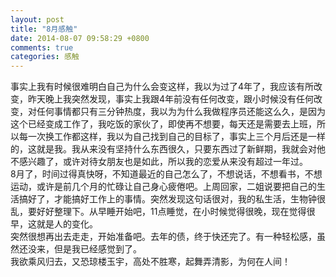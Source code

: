 ```yaml
---
layout: post
title: "8月感触"
date: 2014-08-07 09:58:29 +0800
comments: true
categories: 感触
---
```

事实上我有时候很难明白自己为什么会变这样，我以为过了4年了，我应该有所改变，昨天晚上我突然发现，事实上我跟4年前没有任何改变，跟小时候没有任何改变，对任何事情都只有三分钟热度，<!-- more -->我以为为什么我做程序员还能这么久，是因为这个已经变成工作了，我吃饭的家伙了，即使再不想要，每天还是需要去上班，所以每一次换工作都这样，我以为自己找到自己的目标了，事实上三个月后还是一样的，这就是我。我从来没有坚持什么东西很久，只要东西过了新鲜期，我就会对他不感兴趣了，或许对待女朋友也是如此，所以我的恋爱从来没有超过一年过。    
8月了，时间过得真快呀，不知道最近的自己怎么了，不想说话，不想看书，不想运动，或许是前几个月的忙碌让自己身心疲倦吧。上周回家，二姐说要把自己的生活搞好了，才能搞好工作上的事情。突然发现这句话很对，我的私生活，生物钟很乱，要好好整理下。从早睡开始吧，11点睡觉，在小时候觉得很晚，现在觉得很早，这就是人的变化。    
突然很想再出去走走，开始准备吧。去年的债，终于快还完了。有一种轻松感，虽然还没来，但是我已经感觉到了。     
我欲乘风归去，又恐琼楼玉宇，高处不胜寒，起舞弄清影，为何在人间！